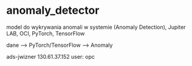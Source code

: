 # anomaly_detector

model do wykrywania anomali w systemie (Anomaly Detection), Jupiter LAB, OCI, PyTorch, TensorFlow

dane --> PyTorch/TensorFlow --> Anomaly

ads-jwizner 130.61.37.152
user: opc
